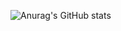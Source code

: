 ![Anurag's GitHub stats](https://github-readme-stats.vercel.app/api?username=yannymoscovits&show_icons=true&theme=radical) 



